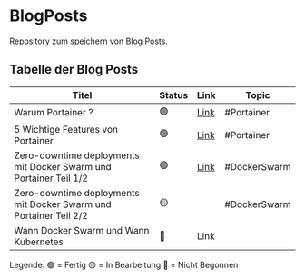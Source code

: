 # BlogPosts

Repository zum speichern von Blog Posts.

## Tabelle der Blog Posts

| Titel                                                             | Status | Link                                               | Topic        |
| ----------------------------------------------------------------- | ------ | -------------------------------------------------- | ------------ |
| Warum Portainer ?                                                 | 🟢    | [Link](Portainer/WarumPortainer/WarumPortainer.md) | #Portainer   |
| 5 Wichtige Features von Portainer                                 | 🟢    | [Link](Portainer/5Features/5Features.md)           | #Portainer   |
| Zero-downtime deployments mit Docker Swarm und Portainer Teil 1/2 | 🟢    | [Link](Portainer/ZeroDowntime/ZeroDowntime.md)     | #DockerSwarm |
| Zero-downtime deployments mit Docker Swarm und Portainer Teil 2/2 | 🟡    |                                                    | #DockerSwarm |
| Wann Docker Swarm und Wann Kubernetes                             | 🔴    | Link                                               |              |

Legende: 🟢 = Fertig 🟡 = In Bearbeitung 🔴 = Nicht Begonnen